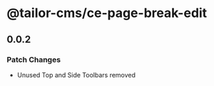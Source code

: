 # @tailor-cms/ce-page-break-edit

## 0.0.2

### Patch Changes

- Unused Top and Side Toolbars removed
